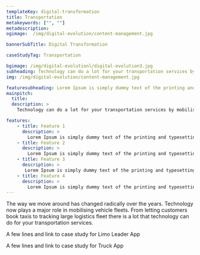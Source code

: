 ```yaml
---
templateKey: digital-transformation
title: Transportation
metakeywords: ["", ""]
metadescription: 
ogimage:  /img/digital-evolution/content-management.jpg

bannerSubTitle: Digital Transformation

caseStudyTag: Transportation

bgimage: /img/digital-evolutionl/digital-evolution3.jpg
subheading: Technology can do a lot for your transportation services by mobilising vehicle fleets that makes anything from booking taxis to tracking large shipments convenient.
img: /img/digital-evolution/content-management.jpg

featuresubheading: Lorem Ipsum is simply dummy text of the printing and typesetting industry. Lorem Ipsum has been the industry's standard dummy text
mainpitch:
  title: 
  description: >
    Technology can do a lot for your transportation services by mobilising vehicle fleets that makes anything from booking taxis to tracking large shipments convenient. 

features:
    - title: Feature 1
      description: >
        Lorem Ipsum is simply dummy text of the printing and typesetting industry. Lorem Ipsum has been the industry's standard dummy text ever since the 1500s.
    - title: Feature 2
      description: >
        Lorem Ipsum is simply dummy text of the printing and typesetting industry. Lorem Ipsum has been the industry's standard dummy text ever since the 1500s.
    - title: Feature 3
      description: >
       Lorem Ipsum is simply dummy text of the printing and typesetting industry. Lorem Ipsum has been the industry's standard dummy text ever since the 1500s.
    - title: Feature 4
      description: >
        Lorem Ipsum is simply dummy text of the printing and typesetting industry. Lorem Ipsum has been the industry's standard dummy text ever since the 1500s.
---
```


The way we move around has changed radically over the years. Technology now plays a major role in mobilising vehicle fleets. From letting customers book taxis to tracking large logistics fleet there is a lot that technology can do for your transportation services.

A few lines and link to case study for Limo Leader App

A few lines and link to case study for Truck App
